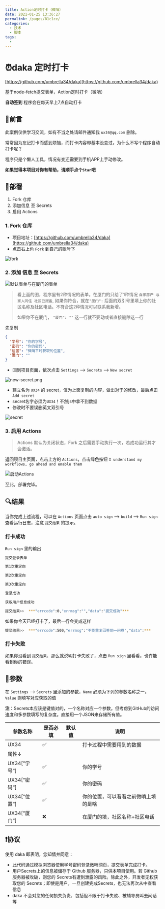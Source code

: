 ```yaml
---
title: Action定时打卡（微哨）
date: 2021-01-25 13:36:27
permalink: /pages/81c1ce/
categories: 
  - 技术
  - 脚本
tags: 
  - 
---
```

# ⏰daka 定时打卡
[https://github.com/umbrella34/daka](https://github.com/umbrella34/daka)

基于node-fetch提交表单，Action定时打卡（微哨） 

**自动签到**  程序会在每天早上7点自动打卡

## 📝前言

此案例仅供学习交流，如有不当之处请邮件通知我 `ux34@qq.com` 删除。

常常因为忘记打卡而感到烦恼，而打卡内容却基本没变过，为什么不写个程序自动打卡呢？

程序只是个懒人工具，情况有变还需要到手机APP上手动修改。

**如果觉得本项目对你有帮助，请顺手点个`Star`吧**

## 📐部署

1. Fork 仓库
2. 添加信息 至 Secrets
3. 启用 Actions

### 1. Fork 仓库

- 项目地址：[https://github.com/umbrella34/daka](https://github.com/umbrella34/daka)
- 点击右上角 `Fork` 到自己的账号下

![fork](https://gitee.com/umbrella34/blogImage/raw/master/img/qpXowZmIWeEUyrJ.png)

### 2. 添加 信息 至 Secrets

![默认表单与在厦门的表单](https://gitee.com/umbrella34/blogImage/raw/master/img/image-20210125193708385.png)

> 看上面的图，程序里有2种情况的表单。在厦门的只给了1种情况 `自家房产 与家人同住 社区已报备`, 如果你符合，就在`"厦门":` 后面的双引号里填上你的社区名称及社区电话。不符合这2种情况可以联系我新增。
>
> 如果你不在厦门， `"厦门": ""` 这一行就不要动或者直接删除这一行

先复制

```json
{
  "学号": "你的学号",
  "密码": "你的密码",
  "位置": "微哨平时获取的位置",
  "厦门": ""
}
```

- 回到项目页面，依次点击 `Settings` --> `Secrets` --> `New secret`

![new-secret.png](https://gitee.com/umbrella34/blogImage/raw/master/img/sxTuBFtRvzSgUaA.png)

- 建立名为 `UX34` 的 secret，值为上面复制的内容，做出对于的修改，最后点击`Add secret`
- secret名字必须为`UX34`！不然js中拿不到数据
- 修改时不要误删英文双引号

![secret](https://gitee.com/umbrella34/blogImage/raw/master/img/image-20210125143311613.png)

### 3. 启用 Actions

> Actions 默认为关闭状态，Fork 之后需要手动执行一次，若成功运行其才会激活。

返回项目主页面，点击上方的 `Actions`，点击绿色按钮 `I understand my workflows, go ahead and enable them`

![启动Actions](https://gitee.com/umbrella34/blogImage/raw/master/img/image-20210125195239213.png)


至此，部署完毕。

## 🔍结果

当你完成上述流程，可以在 `Actions` 页面点击 `auto sign` --> `build` --> `Run sign` 查看运行日志，注意 `提交结果` 的提示。


### 打卡成功

`Run sign` 里的输出

```sh
提交登录表单

第1次重定向

第2次重定向

第3次重定向

登录成功

获取用户信息成功

提交结果>>  ***"errcode":0,"errmsg":"","data":"提交成功"***
```

如果你今天已经打卡了，最后一行会变成这样

```sh
提交结果>>  ***"errcode":500,"errmsg":"不能重复回答同一问卷","data":***
```

### 打卡失败

如果你没看到 `提交结果`，那么就说明打卡失败了，点击  `Run sign` 里看看，也许能看到你的错误。



## 🧬参数

在 `Settings` --> `Secrets` 里添加的参数，`Name` 必须为下列的参数名称之一，`Value` 则填写对应获取的值

**注**：Secrets本应该是键值对的，一个名称对应一个参数。但考虑到GitHub的访问速度和多参数填写的复杂度。直接用一个JSON来存储所有值。

| 参数名称     | 是否必填 | 默认值 | 说明                                 |
| ------------ | -------- | ------ | ------------------------------------ |
| UX34         | ✅        |        | 打卡过程中需要用到的数据             |
| 属性↓        |          |        |                                      |
| UX34[”学号“] | ✅        |        | 你的学号                             |
| UX34[”密码“] | ✅        |        | 你的密码                             |
| UX34[”位置“] | ✅        |        | 你的位置，可以看看之前微哨上填的是啥 |
| UX34[”厦门“] | ❌        |        | 在厦门的填，社区名称+社区电话        |

## ❗️协议

使用 daka 即表明，您知情并同意：

- 此代码通过模拟浏览器使用学号密码登录微哨网页，提交表单完成打卡。
- 用户Secrets上的信息被储存于 Github 服务器，只供本项目使用。若 Github 服务器被攻破，则您的 Secrets有遭到泄露的风险。除此之外，开发者无权获取您的 Secrets；即使是用户，一旦创建完成Secrets，也无法再次从中查看信息
- daka 不会对您的任何损失负责，包括但不限于打卡失败、被辅导员叫去问话等